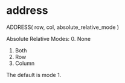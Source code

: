 # address

ADDRESS( row, col, absolute_relative_mode )

Absolute Relative Modes:
0. None
1. Both
2. Row
3. Column

The default is mode 1.
